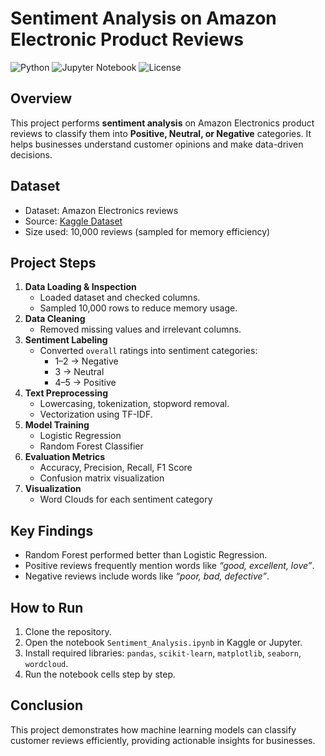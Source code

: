 # Sentiment Analysis on Amazon Electronic Product Reviews

![Python](https://img.shields.io/badge/Python-3.11-blue?logo=python&logoColor=white)
![Jupyter Notebook](https://img.shields.io/badge/Notebook-Jupyter-orange?logo=jupyter&logoColor=white)
![License](https://img.shields.io/badge/License-MIT-green)

## Overview
This project performs **sentiment analysis** on Amazon Electronics product reviews to classify them into **Positive, Neutral, or Negative** categories. It helps businesses understand customer opinions and make data-driven decisions.

## Dataset
- Dataset: Amazon Electronics reviews  
- Source: [Kaggle Dataset](https://www.kaggle.com/datasets/saurav9786/amazon-product-reviews)  
- Size used: 10,000 reviews (sampled for memory efficiency)

## Project Steps
1. **Data Loading & Inspection**
   - Loaded dataset and checked columns.
   - Sampled 10,000 rows to reduce memory usage.
2. **Data Cleaning**
   - Removed missing values and irrelevant columns.
3. **Sentiment Labeling**
   - Converted `overall` ratings into sentiment categories:
     - 1–2 → Negative  
     - 3 → Neutral  
     - 4–5 → Positive
4. **Text Preprocessing**
   - Lowercasing, tokenization, stopword removal.
   - Vectorization using TF-IDF.
5. **Model Training**
   - Logistic Regression
   - Random Forest Classifier
6. **Evaluation Metrics**
   - Accuracy, Precision, Recall, F1 Score
   - Confusion matrix visualization
7. **Visualization**
   - Word Clouds for each sentiment category

## Key Findings
- Random Forest performed better than Logistic Regression.
- Positive reviews frequently mention words like *“good, excellent, love”*.
- Negative reviews include words like *“poor, bad, defective”*.

## How to Run
1. Clone the repository.
2. Open the notebook `Sentiment_Analysis.ipynb` in Kaggle or Jupyter.
3. Install required libraries: `pandas`, `scikit-learn`, `matplotlib`, `seaborn`, `wordcloud`.
4. Run the notebook cells step by step.

## Conclusion
This project demonstrates how machine learning models can classify customer reviews efficiently, providing actionable insights for businesses.
